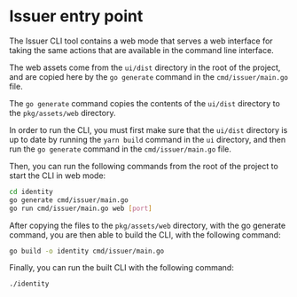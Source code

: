 # Issuer entry point

The Issuer CLI tool contains a web mode that serves a web interface for taking the same actions that are available in the command line interface.

The web assets come from the `ui/dist` directory in the root of the project, and are copied here by the `go generate` command in the `cmd/issuer/main.go` file.

The `go generate` command copies the contents of the `ui/dist` directory to the `pkg/assets/web` directory.

In order to run the CLI, you must first make sure that the `ui/dist` directory is up to date by running the `yarn build` command in the `ui` directory, and then run the `go generate` command in the `cmd/issuer/main.go` file.

Then, you can run the following commands from the root of the project to start the CLI in web mode:

```sh
cd identity
go generate cmd/issuer/main.go
go run cmd/issuer/main.go web [port]
```

After copying the files to the `pkg/assets/web` directory, with the go generate command, you are then able to build the CLI, with the following command:

```sh
go build -o identity cmd/issuer/main.go
```

Finally, you can run the built CLI with the following command:

```sh
./identity
```
